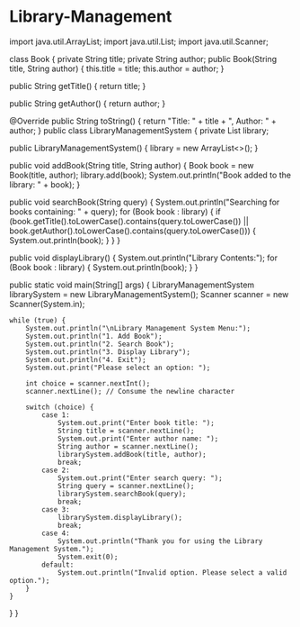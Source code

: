 # Library-Management
import java.util.ArrayList; import java.util.List; import java.util.Scanner;

class Book { private String title; private String author;
public Book(String title, String author) {
    this.title = title;
    this.author = author;
}

public String getTitle() {
    return title;
}

public String getAuthor() {
    return author;
}

@Override
public String toString() {
    return "Title: " + title + ", Author: " + author;
}
public class LibraryManagementSystem { private List library;

public LibraryManagementSystem() {
    library = new ArrayList<>();
}

public void addBook(String title, String author) {
    Book book = new Book(title, author);
    library.add(book);
    System.out.println("Book added to the library: " + book);
}

public void searchBook(String query) {
    System.out.println("Searching for books containing: " + query);
    for (Book book : library) {
        if (book.getTitle().toLowerCase().contains(query.toLowerCase()) ||
            book.getAuthor().toLowerCase().contains(query.toLowerCase())) {
            System.out.println(book);
        }
    }
}

public void displayLibrary() {
    System.out.println("Library Contents:");
    for (Book book : library) {
        System.out.println(book);
    }
}

public static void main(String[] args) {
    LibraryManagementSystem librarySystem = new LibraryManagementSystem();
    Scanner scanner = new Scanner(System.in);

    while (true) {
        System.out.println("\nLibrary Management System Menu:");
        System.out.println("1. Add Book");
        System.out.println("2. Search Book");
        System.out.println("3. Display Library");
        System.out.println("4. Exit");
        System.out.print("Please select an option: ");

        int choice = scanner.nextInt();
        scanner.nextLine(); // Consume the newline character

        switch (choice) {
            case 1:
                System.out.print("Enter book title: ");
                String title = scanner.nextLine();
                System.out.print("Enter author name: ");
                String author = scanner.nextLine();
                librarySystem.addBook(title, author);
                break;
            case 2:
                System.out.print("Enter search query: ");
                String query = scanner.nextLine();
                librarySystem.searchBook(query);
                break;
            case 3:
                librarySystem.displayLibrary();
                break;
            case 4:
                System.out.println("Thank you for using the Library Management System.");
                System.exit(0);
            default:
                System.out.println("Invalid option. Please select a valid option.");
        }
    }
}
}
